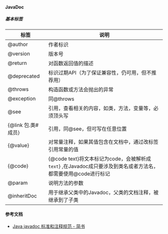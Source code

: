 #### JavaDoc



##### 基本标签

| 标签             | 说明                                                                        |
| -------------- | ------------------------------------------------------------------------- |
| @author        | 作者标识                                                                      |
| @version       | 版本号                                                                       |
| @return        | 对函数返回值的描述                                                                 |
| @deprecated    | 标识过期API（为了保证兼容性，仍可用，但不推荐用）                                                |
| @throws        | 构造函数或方法会抛出的异常                                                             |
| @exception     | 同@throws                                                                  |
| @see           | 引用，查看相关的内容，如类，方法，变量等，必须顶头写                                                |
| {@link 包.类#成员} | 引用，同@see，但可写在任意位置                                                         |
| {@value}       | 对常量注释，如果其值包含在文档中，通过改标签引用常量的值                                              |
| {@code}        | {@code text}将文本标记为code，会被解析成`text`} ,在Javadoc成只要涉及到类名或者方法名，都需要使用@code进行标记 |
| @param         | 说明方法的参数                                                                   |
| @inheritDoc    | 用于继承父类中的Javadoc，父类的文档注释，被继承到了子类                                           |

#### 参考文档

- [Java javadoc 标准和注释规范 - 简书](https://www.jianshu.com/p/33b17d9a8b9e)
